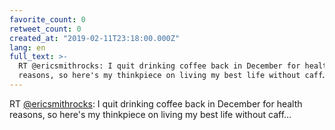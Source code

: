 ```yaml
---
favorite_count: 0
retweet_count: 0
created_at: "2019-02-11T23:18:00.000Z"
lang: en
full_text: >-
  RT @ericsmithrocks: I quit drinking coffee back in December for health
  reasons, so here's my thinkpiece on living my best life without caff…
---
```


RT [@ericsmithrocks](https://twitter.com/ericsmithrocks): I quit drinking coffee
back in December for health reasons, so here's my thinkpiece on living my best
life without caff…
